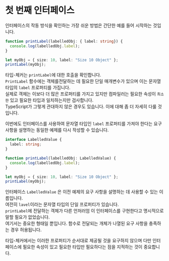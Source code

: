 # 첫 번째 인터페이스

인터페이스의 작동 방식을 확인하는 가장 쉬운 방법은 간단한 예를 들어 시작하는 것입니다.

```ts
function printLabel(labelledObj: { label: string}) {
  console.log(labelledObj.label);
}

let myObj = { size: 10, label: "Size 10 Object" };
printLabel(myObj);
```

타입-체커는 `printLabel`에 대한 호출을 확인합니다.<br/>
`PrintLabel` 함수에는 객체를전달하는 데 필요한 단일 매개변수가 있으며 이는 문자열 타입의 `label` 프로퍼티를 가집니다.<br/>
실제로 객체는 이보다 더 많은 프로퍼티를 가지고 있지만 컴파일러는 필요한 속성이 `최소한` 있고 필요한 타입과 일치하는지만 검사합니다.<br/>
TypeScript가 그렇게 관대하지 않은 경우도 있습니다. 이에 대해 좀 더 자세히 다룰 것입니다.

이번에도 인터페이스를 사용하여 문자열 타입인 `label` 프로퍼티를 가져야 한다는 요구 사항을 설명하는 동일한 예제를 다시 작성할 수 있습니다.

```ts
interface LabelledValue {
  label: string;
}

function printLabel(labelledObj: LabelledValue) {
  console.log(labelledObj.label);
}

let myObj = { size: 10, label: "Size 10 Object" };
printLabel(myObj);
```

인터페이스 `LabelledValue` 은 이전 예제의 요구 사항을 설명하는 데 사용할 수 있는 이름입니다.<br/>
여전히 `lavel`이라는 문자열 타입의 단일 프로퍼티가 있습니다.<br/>
`printLabel`에 전달하는 객체가 다른 언처러엄 이 인터페이스를 구현한다고 명시적으로 말할 필요가 없었습니다.<br/>
여기서는 중요한 형태일 뿐입니다. 함수로 전달되는 개체가 나열된 요구 사항을 충족하는 경우 허용됩니다.

타입-체커에서는 이러한 프로퍼티가 순서대로 제공될 것을 요구하지 않으며 다만 인터페이스에 필요한 속성이 있고 필요한 타입만 필요하다는 점을 지적하는 것이 중요합니다.